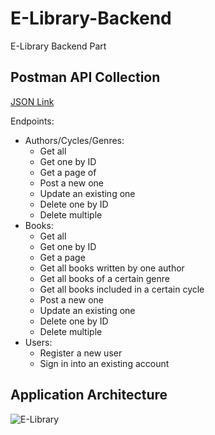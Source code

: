 # E-Library-Backend
E-Library Backend Part

## Postman API Collection
[JSON Link](https://www.getpostman.com/collections/9f88cb90025321b90d96)

Endpoints:
* Authors/Cycles/Genres:
  * Get all
  * Get one by ID
  * Get a page of
  * Post a new one
  * Update an existing one
  * Delete one by ID
  * Delete multiple
* Books:
  * Get all
  * Get one by ID
  * Get a page
  * Get all books written by one author
  * Get all books of a certain genre
  * Get all books included in a certain cycle
  * Post a new one
  * Update an existing one
  * Delete one by ID
  * Delete multiple
* Users:
  * Register a new user
  * Sign in into an existing account

## Application Architecture
![E-Library](https://user-images.githubusercontent.com/55382104/131688274-b14cee0c-f89b-494c-951c-545db20bc59d.png)
